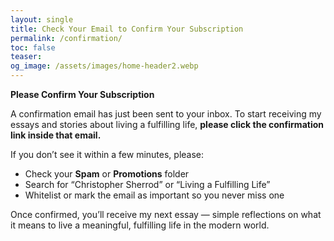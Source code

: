```yaml
---
layout: single
title: Check Your Email to Confirm Your Subscription
permalink: /confirmation/
toc: false
teaser:
og_image: /assets/images/home-header2.webp
---
```

**Please Confirm Your Subscription**

A confirmation email has just been sent to your inbox.
To start receiving my essays and stories about living a fulfilling life, **please click the confirmation link inside that email.**

If you don’t see it within a few minutes, please:
- Check your **Spam** or **Promotions** folder
- Search for “Christopher Sherrod” or “Living a Fulfilling Life”
- Whitelist or mark the email as important so you never miss one

Once confirmed, you’ll receive my next essay — simple reflections on
what it means to live a meaningful, fulfilling life in the modern world.